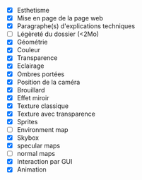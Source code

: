 - [X] Esthetisme
- [X] Mise en page de la page web
- [X] Paragraphe(s) d'explications techniques
- [ ] Légèreté du dossier (<2Mo)
- [X] Géométrie
- [X] Couleur
- [X] Transparence
- [X] Eclairage
- [X] Ombres portées
- [X] Position de la caméra
- [X] Brouillard
- [X] Effet miroir
- [X] Texture classique
- [X] Texture avec transparence
- [X] Sprites
- [ ] Environment map
- [X] Skybox
- [X] specular maps
- [ ] normal maps
- [X] Interaction par GUI
- [X] Animation
